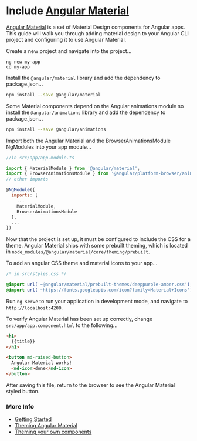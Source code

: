 # Include [Angular Material](https://material.angular.io)

[Angular Material](https://material.angular.io) is a set of Material Design components for Angular apps.
This guide will walk you through adding material design to your Angular CLI project and configuring it to use Angular Material.

Create a new project and navigate into the project...
```
ng new my-app
cd my-app
```

Install the `@angular/material` library and add the dependency to package.json...
```bash
npm install --save @angular/material
```

Some Material components depend on the Angular animations module so install the `@angular/animations` library and add the dependency to package.json...
```bash
npm install --save @angular/animations
```

Import both the Angular Material and the BrowserAnimationsModule NgModules into your app module...
```javascript
//in src/app/app.module.ts

import { MaterialModule } from '@angular/material';
import { BrowserAnimationsModule } from '@angular/platform-browser/animations';
// other imports

@NgModule({
  imports: [
    ...
    MaterialModule,
	BrowserAnimationsModule
  ],
  ...
})
```

Now that the project is set up, it must be configured to include the CSS for a theme. Angular Material ships with some prebuilt theming, which is located in `node_modules/@angular/material/core/theming/prebuilt`.

To add an angular CSS theme and material icons to your app...
```sass
/* in src/styles.css */

@import url('~@angular/material/prebuilt-themes/deeppurple-amber.css');
@import url('~https://fonts.googleapis.com/icon?family=Material+Icons');
```

Run `ng serve` to run your application in development mode, and navigate to `http://localhost:4200`.

To verify Angular Material has been set up correctly, change `src/app/app.component.html` to the following...
```html
<h1>
  {{title}}
</h1>

<button md-raised-button>
  Angular Material works!
  <md-icon>done</md-icon>
</button>
```

After saving this file, return to the browser to see the Angular Material styled button.

### More Info

 - [Getting Started](https://material.angular.io/guide/getting-started)
 - [Theming Angular Material](https://material.angular.io/guide/theming)
 - [Theming your own components](https://material.angular.io/guide/theming-your-components)
